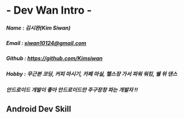 # - Dev Wan Intro -

##### Name : 김시완(Kim Siwan)
##### Email : siwan10124@gmail.com
##### Github : https://github.com/Kimsiwan
##### Hobby : 무근본 코딩, 커피 마시기, 카페 마실, 헬스장 가서 파워 워킹, 쉘 위 댄스
##### 안드로이드 개발이 좋아 안드로이드만 주구장창 파는 개발자 !!

## Android Dev Skill
